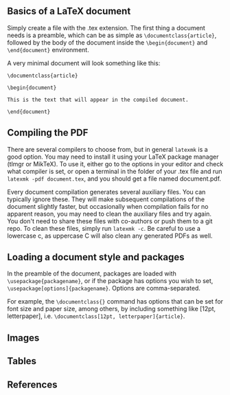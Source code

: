 ## Basics of a LaTeX document

Simply create a file with the .tex extension. The first thing a document needs is a preamble, which can be as simple as `\documentclass{article}`, followed by the body of the document inside the `\begin{document}` and `\end{document}` environment.

A very minimal document will look something like this: 
```
\documentclass{article}

\begin{document}

This is the text that will appear in the compiled document.

\end{document}
```

## Compiling the PDF

There are several compilers to choose from, but in general `latexmk` is a good option. You may need to install it using your LaTeX package manager (tlmgr or MikTeX).
To use it, either go to the options in your editor and check what compiler is set, or open a terminal in the folder of your .tex file and run `latexmk -pdf document.tex`, and you should get a file named document.pdf.

Every document compilation generates several auxiliary files. You can typically ignore these. They will make subsequent compilations of the document slightly faster, but occasionally when compilation fails for no apparent reason, you may need to clean the auxiliary files and try again. You don't need to share these files with co-authors or push them to a git repo.
To clean these files, simply run `latexmk -c`. Be careful to use a lowercase c, as uppercase C will also clean any generated PDFs as well.

## Loading a document style and packages

In the preamble of the document, packages are loaded with `\usepackage{packagename}`, or if the package has options you wish to set, `\usepackage[options]{packagename}`. Options are comma-separated.

For example, the `\documentclass{}` command has options that can be set for font size and paper size, among others, by including something like [12pt, letterpaper], i.e. `\documentclass[12pt, letterpaper]{article}`.

## Images

## Tables

## References

